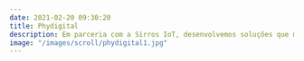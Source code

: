 ```yaml
---
date: 2021-02-20 09:30:20
title: Phydigital
description: Em parceria com a Sirros IoT, desenvolvemos soluções que mesclam o físico com o digital, causando maior impacto no seu cliente, utilizando de tecnologias como NFC e Beacons.
image: "/images/scroll/phydigital1.jpg"
---
```

